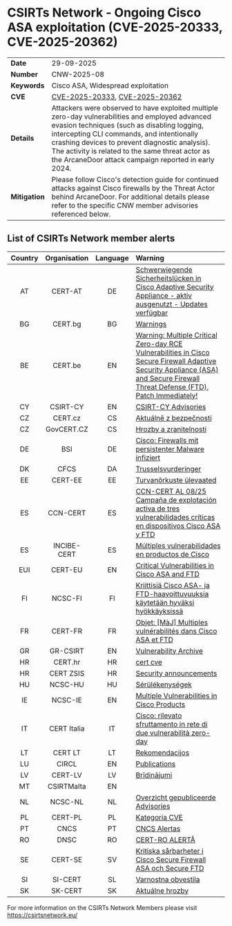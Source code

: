 # CSIRTs Network - Ongoing Cisco ASA exploitation (CVE-2025-20333, CVE-2025-20362)
|   |   |
|---|---|
| **Date** | 29-09-2025 |
| **Number** | CNW-2025-08 | 
| **Keywords** | Cisco ASA, Widespread exploitation | 
| **CVE** | [CVE-2025-20333](https://sec.cloudapps.cisco.com/security/center/content/CiscoSecurityAdvisory/cisco-sa-asaftd-webvpn-z5xP8EUB), [CVE-2025-20362](https://sec.cloudapps.cisco.com/security/center/content/CiscoSecurityAdvisory/cisco-sa-asaftd-webvpn-YROOTUW) | 
| **Details** | Attackers were observed to have exploited multiple zero-day vulnerabilities and employed advanced evasion techniques (such as disabling logging, intercepting CLI commands, and intentionally crashing devices to prevent diagnostic analysis). The activity is related to the same threat actor as the ArcaneDoor attack campaign reported in early 2024. |
| **Mitigation** | Please follow Cisco's detection guide for continued attacks against Cisco firewalls by the Threat Actor behind ArcaneDoor. For additional details please refer to the specific CNW member advisories referenced below. |

## List of CSIRTs Network member alerts

| Country | Organisation | Language | Warning |
| :-----: | :----------: | :------: | :------ | 
| AT | CERT-AT | DE | [Schwerwiegende Sicherheitslücken in Cisco Adaptive Security Appliance - aktiv ausgenutzt - Updates verfügbar](https://www.cert.at/de/warnungen/2025/9/schwerwiegende-sicherheitslucken-in-cisco-adaptive-security-appliance-aktiv-ausgenutzt-updates-verfugbar) |
| BG | CERT.bg | BG | [Warnings](https://www.govcert.bg/en/category/warnings/) |
| BE | CERT.be | EN | [Warning: Multiple Critical Zero-day RCE Vulnerabilities in Cisco Secure Firewall Adaptive Security Appliance (ASA) and Secure Firewall Threat Defense (FTD), Patch Immediately!](https://ccb.belgium.be/advisories/warning-multiple-critical-zero-day-rce-vulnerabilities-cisco-secure-firewall-adaptive) |
| CY | CSIRT-CY | EN | [CSIRT-CY Advisories](https://csirt.cy/cve/) |
| CZ | CERT.cz | CS | [Aktuálně z bezpečnosti](https://csirt.cz/cs/kyberbezpecnost/aktualne-z-bezpecnosti/) |
| CZ | GovCERT.CZ | CS | [Hrozby a zranitelnosti](https://nukib.gov.cz/cs/infoservis/hrozby/) |
| DE | BSI | DE | [Cisco: Firewalls mit persistenter Malware infiziert](https://www.bsi.bund.de/SharedDocs/Cybersicherheitswarnungen/DE/2025/2025-279568-1032.pdf?__blob=publicationFile) |
| DK | CFCS | DA | [Trusselsvurderinger](https://www.cfcs.dk/da/cybertruslen/trusselsvurderinger/) |
| EE | CERT-EE | EE | [Turvanõrkuste ülevaated](https://www.ria.ee/kuberturvalisus/kuberruumi-analuus-ja-ennetus/turvanorkused) |
| ES | CCN-CERT | ES | [CCN-CERT AL 08/25 Campaña de explotación activa de tres vulnerabilidades críticas en dispositivos Cisco ASA y FTD](https://www.ccn-cert.cni.es/es/seguridad-al-dia/alertas-ccn-cert/13100-ccn-cert-al-08-25-campana-de-explotacion-activa-de-tres-vulnerabilidades-criticas-en-dispositivos-cisco-asa-y-ftd.html) |
| ES | INCIBE-CERT | ES | [Múltiples vulnerabilidades en productos de Cisco](https://www.incibe.es/incibe-cert/alerta-temprana/avisos/multiples-vulnerabilidades-en-productos-de-cisco-9) |
| EUI | CERT-EU | EN | [Critical Vulnerabilities in Cisco ASA and FTD](https://cert.europa.eu/publications/security-advisories/2025-036/) |
| FI | NCSC-FI | FI | [Kriittisiä Cisco ASA- ja FTD-haavoittuvuuksia käytetään hyväksi hyökkäyksissä](https://www.kyberturvallisuuskeskus.fi/fi/kriittisia-cisco-asa-ja-ftd-haavoittuvuuksia-kaytetaan-hyvaksi-hyokkayksissa) |
| FR | CERT-FR | FR | [Objet: [MàJ] Multiples vulnérabilités dans Cisco ASA et FTD](https://www.cert.ssi.gouv.fr/alerte/CERTFR-2025-ALE-013/) |
| GR | GR-CSIRT | EN | [Vulnerability Archive](https://csirt.cd.mil.gr/category/vulnerabilities/) |
| HR | CERT.hr | HR | [cert cve](https://cve.cert.hr/) |
| HR | CERT ZSIS | HR | [Security announcements](https://www.zsis.hr/default.aspx?id=12) |
| HU | NCSC-HU | HU | [Sérülékenységek](https://nki.gov.hu/figyelmeztetesek/cve-serulekenysegek/) |
| IE | NCSC-IE | EN | [Multiple Vulnerabilities in Cisco Products](https://www.ncsc.gov.ie/pdfs/2509250162_CISCO_CVE-2025-20333.pdf) |
| IT | CERT Italia | IT | [Cisco: rilevato sfruttamento in rete di due vulnerabilità zero-day](https://www.acn.gov.it/portale/w/cisco-rilevato-sfruttamento-in-rete-di-due-vulnerabilita-zero-day) |
| LT | CERT LT | LT | [Rekomendacijos](https://www.nksc.lt/rekomendacijos.html) |
| LU | CIRCL | EN | [Publications](https://www.circl.lu/pub/) |
| LV | CERT-LV | LV | [Brīdinājumi](https://cert.lv/lv/incidenti/bridinajumi) |
| MT | CSIRTMalta | EN | |
| NL | NCSC-NL | NL | [Overzicht gepubliceerde Advisories](https://advisories.ncsc.nl/advisories) |
| PL | CERT-PL | PL | [Kategoria CVE ](https://cert.pl/cve/) |
| PT | CNCS | PT | [CNCS Alertas](https://dyn.cncs.gov.pt/pt/alertas) |
| RO | DNSC | RO | [CERT-RO ALERTĂ](https://dnsc.ro/tag/alerte) |
| SE | CERT-SE | SV | [Kritiska sårbarheter i Cisco Secure Firewall ASA och Secure FTD](https://www.cert.se/2025/09/kritiska-sarbarheter-i-cisco-secure-firewall-asa-och-secure-ftd.html) |
| SI | SI-CERT | SL | [Varnostna obvestila](https://www.cert.si/category/varnostna-obvestila/) |
| SK | SK-CERT | SK | [Aktuálne hrozby](https://www.sk-cert.sk/threat/index.html) |








 

For more information on the CSIRTs Network Members please visit https://csirtsnetwork.eu/ 
